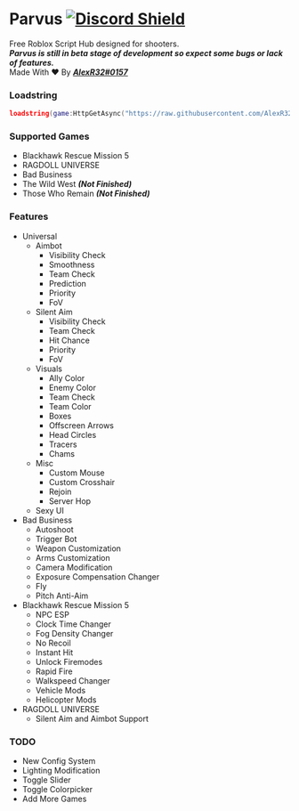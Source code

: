 # Parvus [![Discord Shield](https://discordapp.com/api/guilds/958056630321303602/widget.png)](https://discord.gg/sYqDpbPYb7)
Free Roblox Script Hub designed for shooters.  
***Parvus is still in beta stage of development so expect some bugs or lack of features.***  
Made With ❤️ By ***[AlexR32#0157](https://discord.com/users/679661473261551634)***

### Loadstring
```lua
loadstring(game:HttpGetAsync("https://raw.githubusercontent.com/AlexR32/Parvus/main/Loader.lua"))("Parvus hitting p!")
```
### Supported Games
- Blackhawk Rescue Mission 5
- RAGDOLL UNIVERSE
- Bad Business
- The Wild West ***(Not Finished)***
- Those Who Remain ***(Not Finished)***
### Features
- Universal
  - Aimbot
    - Visibility Check
    - Smoothness
    - Team Check
    - Prediction
    - Priority
    - FoV
  - Silent Aim
    - Visibility Check
    - Team Check
    - Hit Chance
    - Priority
    - FoV
  - Visuals
    - Ally Color
    - Enemy Color
    - Team Check
    - Team Color
    - Boxes
    - Offscreen Arrows
    - Head Circles
    - Tracers
    - Chams
  - Misc
    - Custom Mouse
    - Custom Crosshair
    - Rejoin
    - Server Hop
  - Sexy UI
- Bad Business
  - Autoshoot
  - Trigger Bot
  - Weapon Customization
  - Arms Customization
  - Camera Modification
  - Exposure Compensation Changer
  - Fly
  - Pitch Anti-Aim
- Blackhawk Rescue Mission 5
  - NPC ESP
  - Clock Time Changer
  - Fog Density Changer
  - No Recoil
  - Instant Hit
  - Unlock Firemodes
  - Rapid Fire
  - Walkspeed Changer
  - Vehicle Mods
  - Helicopter Mods
- RAGDOLL UNIVERSE
  - Silent Aim and Aimbot Support
### TODO
- New Config System
- Lighting Modification
- Toggle Slider
- Toggle Colorpicker
- Add More Games
